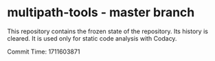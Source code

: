 # multipath-tools - master branch

This repository contains the frozen state of the repository.
Its history is cleared. It is used only for static code
analysis with Codacy.

Commit Time: 1711603871